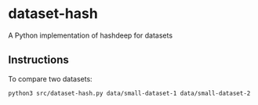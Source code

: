 # dataset-hash
A Python implementation of hashdeep for datasets

## Instructions

To compare two datasets: 

```
python3 src/dataset-hash.py data/small-dataset-1 data/small-dataset-2
```